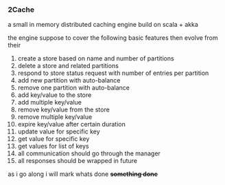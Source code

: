 ### 2Cache

a small in memory distributed caching engine build on scala + akka 

the engine suppose to cover the following basic features then evolve from their

1. create a store based on name and number of partitions
2. delete a store and related partitions
3. respond to store status request with number of entries per partition
4. add new partition with auto-balance 
5. remove one partition with auto-balance
6. add key/value to the store
7. add multiple key/value
8. remove key/value from the store
9. remove multiple key/value
10. expire key/value after certain duration
11. update value for specific key
12. get value for specific key
13. get values for list of keys
14. all communication should go through the manager
15. all responses should be wrapped in future

as i go along i will mark whats done  __~~something done~~__
  

